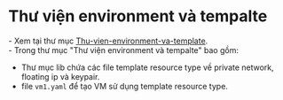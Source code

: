 # Thư viện environment và tempalte 

\- Xem tại thư mục [Thu-vien-environment-va-template](../Thu-vien-environment-va-template).  
\- Trong thư mục "Thư viện environment và tempalte" bao gồm:
- Thư mục lib chứa các file template resource type về private network, floating ip và keypair.
- file `vm1.yaml` để tạo VM sử dụng template resource type.
